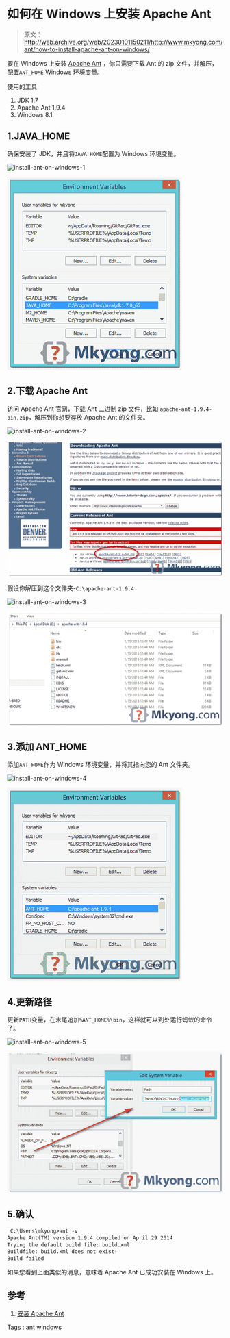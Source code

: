 # 如何在 Windows 上安装 Apache Ant

> 原文：<http://web.archive.org/web/20230101150211/http://www.mkyong.com/ant/how-to-install-apache-ant-on-windows/>

要在 Windows 上安装 [Apache Ant](http://web.archive.org/web/20200511132528/http://ant.apache.org/) ，你只需要下载 Ant 的 zip 文件，并解压，配置`ANT_HOME` Windows 环境变量。

使用的工具:

1.  JDK 1.7
2.  Apache Ant 1.9.4
3.  Windows 8.1

## 1.JAVA_HOME

确保安装了 JDK，并且将`JAVA_HOME`配置为 Windows 环境变量。

<noscript><img src="img/696b6d7aa98f41a96d1ecb964815d9ec.png" alt="install-ant-on-windows-1" width="408" height="451" class="alignnone size-full wp-image-13552" srcset="http://web.archive.org/web/20200511132528im_/https://mkyong.com/wp-content/uploads/2015/01/install-ant-on-windows-1.png 408w, http://web.archive.org/web/20200511132528im_/https://mkyong.com/wp-content/uploads/2015/01/install-ant-on-windows-1-271x300.png 271w" sizes="(max-width: 408px) 100vw, 408px" data-original-src="http://web.archive.org/web/20200511132528im_/http://www.mkyong.com/wp-content/uploads/2015/01/install-ant-on-windows-1.png"/></noscript>

![install-ant-on-windows-1](img/568b30f8cf4cd83bdb2ea34c93d93cad.png)

## 2.下载 Apache Ant

访问 Apache Ant 官网，下载 Ant 二进制 zip 文件，比如:`apache-ant-1.9.4-bin.zip`，解压到你想要存放 Apache Ant 的文件夹。

<noscript><img src="img/26899614cee4277e9888abbd2af97c14.png" alt="install-ant-on-windows-2" width="640" height="403" class="alignnone size-full wp-image-13553" srcset="http://web.archive.org/web/20200511132528im_/https://mkyong.com/wp-content/uploads/2015/01/install-ant-on-windows-2.png 640w, http://web.archive.org/web/20200511132528im_/https://mkyong.com/wp-content/uploads/2015/01/install-ant-on-windows-2-300x189.png 300w" sizes="(max-width: 640px) 100vw, 640px" data-original-src="http://web.archive.org/web/20200511132528im_/http://www.mkyong.com/wp-content/uploads/2015/01/install-ant-on-windows-2.png"/></noscript>

![install-ant-on-windows-2](img/aea28836bcfbf16ff96800d3c8bdc237.png)

假设你解压到这个文件夹-`C:\apache-ant-1.9.4`

<noscript><img src="img/7f26d01d2740af12a453e5e02b359b89.png" alt="install-ant-on-windows-3" width="640" height="340" class="alignnone size-full wp-image-13554" srcset="http://web.archive.org/web/20200511132528im_/https://mkyong.com/wp-content/uploads/2015/01/install-ant-on-windows-3.png 640w, http://web.archive.org/web/20200511132528im_/https://mkyong.com/wp-content/uploads/2015/01/install-ant-on-windows-3-300x159.png 300w" sizes="(max-width: 640px) 100vw, 640px" data-original-src="http://web.archive.org/web/20200511132528im_/http://www.mkyong.com/wp-content/uploads/2015/01/install-ant-on-windows-3.png"/></noscript>

![install-ant-on-windows-3](img/ba2d644c3f93ccad746357a4969f9e85.png)

## 3.添加 ANT_HOME

添加`ANT_HOME`作为 Windows 环境变量，并将其指向您的 Ant 文件夹。

<noscript><img src="img/a976a5fdc5e661e5bab3b2d8858f325b.png" alt="install-ant-on-windows-4" width="408" height="451" class="alignnone size-full wp-image-13555" srcset="http://web.archive.org/web/20200511132528im_/https://mkyong.com/wp-content/uploads/2015/01/install-ant-on-windows-4.png 408w, http://web.archive.org/web/20200511132528im_/https://mkyong.com/wp-content/uploads/2015/01/install-ant-on-windows-4-271x300.png 271w" sizes="(max-width: 408px) 100vw, 408px" data-original-src="http://web.archive.org/web/20200511132528im_/http://www.mkyong.com/wp-content/uploads/2015/01/install-ant-on-windows-4.png"/></noscript>

![install-ant-on-windows-4](img/1f8b6cfec3ea3e009526de4feec88ebc.png)

## 4.更新路径

更新`PATH`变量，在末尾追加`%ANT_HOME%\bin`，这样就可以到处运行蚂蚁的命令了。

<noscript><img src="img/f3243945b1609bfba0b778606d404a82.png" alt="install-ant-on-windows-5" width="687" height="451" class="alignnone size-full wp-image-13556" srcset="http://web.archive.org/web/20200511132528im_/https://mkyong.com/wp-content/uploads/2015/01/install-ant-on-windows-5.png 687w, http://web.archive.org/web/20200511132528im_/https://mkyong.com/wp-content/uploads/2015/01/install-ant-on-windows-5-300x197.png 300w" sizes="(max-width: 687px) 100vw, 687px" data-original-src="http://web.archive.org/web/20200511132528im_/http://www.mkyong.com/wp-content/uploads/2015/01/install-ant-on-windows-5.png"/></noscript>

![install-ant-on-windows-5](img/4e7cd7741a5d1dd4ac4cef37ad8a952c.png)

## 5.确认

```
 C:\Users\mkyong>ant -v
Apache Ant(TM) version 1.9.4 compiled on April 29 2014
Trying the default build file: build.xml
Buildfile: build.xml does not exist!
Build failed 
```

如果您看到上面类似的消息，意味着 Apache Ant 已成功安装在 Windows 上。

## 参考

1.  [安装 Apache Ant](http://web.archive.org/web/20200511132528/http://ant.apache.org/manual/install.html)

Tags : [ant](http://web.archive.org/web/20200511132528/https://mkyong.com/tag/ant/) [windows](http://web.archive.org/web/20200511132528/https://mkyong.com/tag/windows/)<input type="hidden" id="mkyong-current-postId" value="13551">